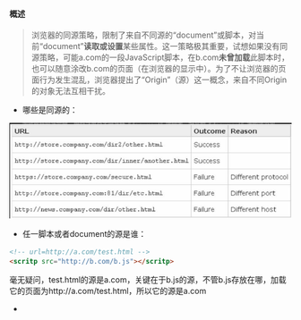 #### 概述

> 浏览器的同源策略，限制了来自不同源的“document”或脚本，对当前“document”**读取或设置**某些属性。这一策略极其重要，试想如果没有同源策略，可能a.com的一段JavaScript脚本，在b.com**未曾加载**此脚本时，也可以随意涂改b.com的页面（在浏览器的显示中）。为了不让浏览器的页面行为发生混乱，浏览器提出了“Origin”（源）这一概念，来自不同Origin的对象无法互相干扰。

* 哪些是同源的：

![image-20230902124330019](.\images\image-20230902124330019.png)

* 任一脚本或者document的源是谁：

```html
<!-- url=http://a.com/test.html -->
<scritp src="http://b.com/b.js"></scritp>
```

毫无疑问，test.html的源是a.com，关键在于b.js的源，不管b.js存放在哪，加载它的页面为http://a.com/test.html，所以它的源是a.com

*  <script>、<img>、<iframe>、<link>等标签：

> 在浏览器中，<script>、<img>、<iframe>、<link>等标签都可以跨域加载资源，而不受同源策略的限制。这些带“src”属性的标签每次加载时，实际上是由浏览器发起了一次GET请求。不同于XMLHttpRequest的是，通过src属性加载的资源，**浏览器限制了JavaScript的权限，使其不能读、写返回的内容**。浏览器限制了JavaScript的权限，使其不能读、写返回的内容，浏览器限制了JavaScript的权限，使其不能读、写返回的内容。

* XMLHttpRequest 的跨域访问策略

> 随着业务的发展，跨域请求的需求越来越迫切，因此W3C委员会制定了XMLHttpRequest跨域访问标准。它需要通过目标域返回的HTTP头来授权是否允许跨域访问，因为HTTP头对于JavaScript来说一般是无法控制的，所以认为这个方案可以实施。注意：这个跨域访问方案的安全基础就是信任“JavaScript无法控制该HTTP头”，如果此信任基础被打破，则此方案也将不再安全。

#### csrf中的同源策略限制

#### XSS

#### 其他问题

* 同源下不同页面dom如何通信，会造成安全问题吗